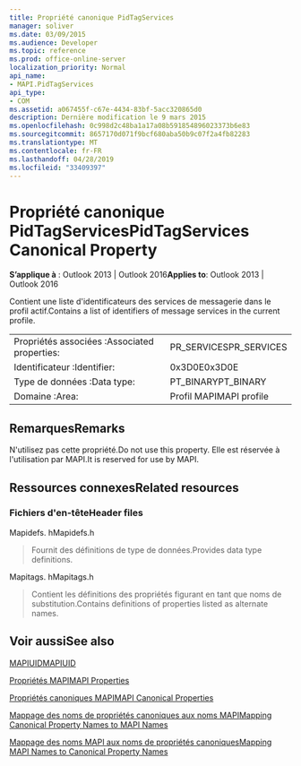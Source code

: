```yaml
---
title: Propriété canonique PidTagServices
manager: soliver
ms.date: 03/09/2015
ms.audience: Developer
ms.topic: reference
ms.prod: office-online-server
localization_priority: Normal
api_name:
- MAPI.PidTagServices
api_type:
- COM
ms.assetid: a067455f-c67e-4434-83bf-5acc320865d0
description: Dernière modification le 9 mars 2015
ms.openlocfilehash: 0c998d2c48ba1a17a08b591854896023373b6e83
ms.sourcegitcommit: 8657170d071f9bcf680aba50b9c07f2a4fb82283
ms.translationtype: MT
ms.contentlocale: fr-FR
ms.lasthandoff: 04/28/2019
ms.locfileid: "33409397"
---
```

# <a name="pidtagservices-canonical-property"></a><span data-ttu-id="67e84-103">Propriété canonique PidTagServices</span><span class="sxs-lookup"><span data-stu-id="67e84-103">PidTagServices Canonical Property</span></span>

  
  
<span data-ttu-id="67e84-104">**S’applique à** : Outlook 2013 | Outlook 2016</span><span class="sxs-lookup"><span data-stu-id="67e84-104">**Applies to**: Outlook 2013 | Outlook 2016</span></span> 
  
<span data-ttu-id="67e84-105">Contient une liste d'identificateurs des services de messagerie dans le profil actif.</span><span class="sxs-lookup"><span data-stu-id="67e84-105">Contains a list of identifiers of message services in the current profile.</span></span>
  
|||
|:-----|:-----|
|<span data-ttu-id="67e84-106">Propriétés associées :</span><span class="sxs-lookup"><span data-stu-id="67e84-106">Associated properties:</span></span>  <br/> |<span data-ttu-id="67e84-107">PR_SERVICES</span><span class="sxs-lookup"><span data-stu-id="67e84-107">PR_SERVICES</span></span>  <br/> |
|<span data-ttu-id="67e84-108">Identificateur :</span><span class="sxs-lookup"><span data-stu-id="67e84-108">Identifier:</span></span>  <br/> |<span data-ttu-id="67e84-109">0x3D0E</span><span class="sxs-lookup"><span data-stu-id="67e84-109">0x3D0E</span></span>  <br/> |
|<span data-ttu-id="67e84-110">Type de données :</span><span class="sxs-lookup"><span data-stu-id="67e84-110">Data type:</span></span>  <br/> |<span data-ttu-id="67e84-111">PT_BINARY</span><span class="sxs-lookup"><span data-stu-id="67e84-111">PT_BINARY</span></span>  <br/> |
|<span data-ttu-id="67e84-112">Domaine :</span><span class="sxs-lookup"><span data-stu-id="67e84-112">Area:</span></span>  <br/> |<span data-ttu-id="67e84-113">Profil MAPI</span><span class="sxs-lookup"><span data-stu-id="67e84-113">MAPI profile</span></span>  <br/> |
   
## <a name="remarks"></a><span data-ttu-id="67e84-114">Remarques</span><span class="sxs-lookup"><span data-stu-id="67e84-114">Remarks</span></span>

<span data-ttu-id="67e84-115">N'utilisez pas cette propriété.</span><span class="sxs-lookup"><span data-stu-id="67e84-115">Do not use this property.</span></span> <span data-ttu-id="67e84-116">Elle est réservée à l'utilisation par MAPI.</span><span class="sxs-lookup"><span data-stu-id="67e84-116">It is reserved for use by MAPI.</span></span>
  
## <a name="related-resources"></a><span data-ttu-id="67e84-117">Ressources connexes</span><span class="sxs-lookup"><span data-stu-id="67e84-117">Related resources</span></span>

### <a name="header-files"></a><span data-ttu-id="67e84-118">Fichiers d'en-tête</span><span class="sxs-lookup"><span data-stu-id="67e84-118">Header files</span></span>

<span data-ttu-id="67e84-119">Mapidefs. h</span><span class="sxs-lookup"><span data-stu-id="67e84-119">Mapidefs.h</span></span>
  
> <span data-ttu-id="67e84-120">Fournit des définitions de type de données.</span><span class="sxs-lookup"><span data-stu-id="67e84-120">Provides data type definitions.</span></span>
    
<span data-ttu-id="67e84-121">Mapitags. h</span><span class="sxs-lookup"><span data-stu-id="67e84-121">Mapitags.h</span></span>
  
> <span data-ttu-id="67e84-122">Contient les définitions des propriétés figurant en tant que noms de substitution.</span><span class="sxs-lookup"><span data-stu-id="67e84-122">Contains definitions of properties listed as alternate names.</span></span>
    
## <a name="see-also"></a><span data-ttu-id="67e84-123">Voir aussi</span><span class="sxs-lookup"><span data-stu-id="67e84-123">See also</span></span>



[<span data-ttu-id="67e84-124">MAPIUID</span><span class="sxs-lookup"><span data-stu-id="67e84-124">MAPIUID</span></span>](mapiuid.md)


[<span data-ttu-id="67e84-125">Propriétés MAPI</span><span class="sxs-lookup"><span data-stu-id="67e84-125">MAPI Properties</span></span>](mapi-properties.md)
  
[<span data-ttu-id="67e84-126">Propriétés canoniques MAPI</span><span class="sxs-lookup"><span data-stu-id="67e84-126">MAPI Canonical Properties</span></span>](mapi-canonical-properties.md)
  
[<span data-ttu-id="67e84-127">Mappage des noms de propriétés canoniques aux noms MAPI</span><span class="sxs-lookup"><span data-stu-id="67e84-127">Mapping Canonical Property Names to MAPI Names</span></span>](mapping-canonical-property-names-to-mapi-names.md)
  
[<span data-ttu-id="67e84-128">Mappage des noms MAPI aux noms de propriétés canoniques</span><span class="sxs-lookup"><span data-stu-id="67e84-128">Mapping MAPI Names to Canonical Property Names</span></span>](mapping-mapi-names-to-canonical-property-names.md)

